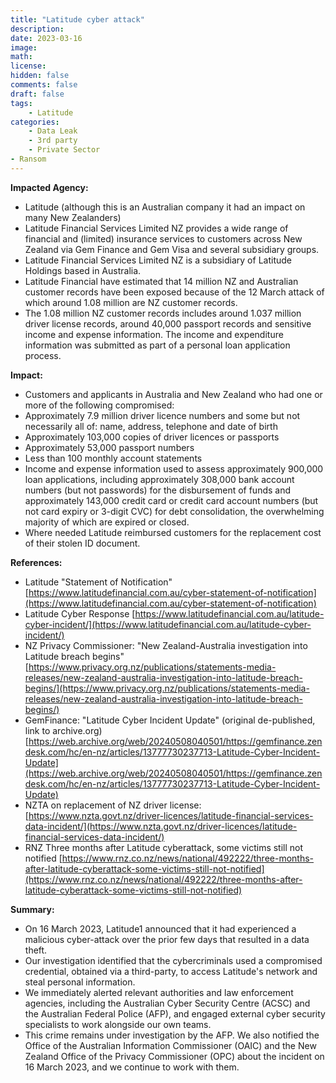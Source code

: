 ```yaml
---
title: "Latitude cyber attack"
description: 
date: 2023-03-16
image: 
math: 
license: 
hidden: false
comments: false
draft: false
tags: 
    - Latitude
categories:
    - Data Leak
    - 3rd party
    - Private Sector
- Ransom
---
```

**Impacted Agency:**
* Latitude (although this is an Australian company it had an impact on many New Zealanders)
* Latitude Financial Services Limited NZ provides a wide range of financial and (limited) insurance services to customers across New Zealand via Gem Finance and Gem Visa and several subsidiary groups.
* Latitude Financial Services Limited NZ is a subsidiary of Latitude Holdings based in Australia. 
* Latitude Financial have estimated that 14 million NZ and Australian customer records have been exposed because of the 12 March attack of which around 1.08 million are NZ customer records.
* The 1.08 million NZ customer records includes around 1.037 million driver license records, around 40,000 passport records and sensitive income and expense information. The income and expenditure information was submitted as part of a personal loan application process.

**Impact:**
* Customers and applicants in Australia and New Zealand who had one or more of the following compromised:
* Approximately 7.9 million driver licence numbers and some but not necessarily all of: name, address, telephone and date of birth
* Approximately 103,000 copies of driver licences or passports
* Approximately 53,000 passport numbers
* Less than 100 monthly account statements
* Income and expense information used to assess approximately 900,000 loan applications, including approximately 308,000 bank account numbers (but not passwords) for the disbursement of funds and approximately 143,000 credit card or credit card account numbers (but not card expiry or 3-digit CVC) for debt consolidation, the overwhelming majority of which are expired or closed.
* Where needed Latitude reimbursed customers for the replacement cost of their stolen ID document.

**References:**
* Latitude "Statement of Notification" [https://www.latitudefinancial.com.au/cyber-statement-of-notification](https://www.latitudefinancial.com.au/cyber-statement-of-notification)
* Latitude Cyber Response [https://www.latitudefinancial.com.au/latitude-cyber-incident/](https://www.latitudefinancial.com.au/latitude-cyber-incident/)
* NZ Privacy Commissioner: "New Zealand-Australia investigation into Latitude breach begins" [https://www.privacy.org.nz/publications/statements-media-releases/new-zealand-australia-investigation-into-latitude-breach-begins/](https://www.privacy.org.nz/publications/statements-media-releases/new-zealand-australia-investigation-into-latitude-breach-begins/)
* GemFinance: "Latitude Cyber Incident Update" (original de-published, link to archive.org) [https://web.archive.org/web/20240508040501/https://gemfinance.zendesk.com/hc/en-nz/articles/13777730237713-Latitude-Cyber-Incident-Update](https://web.archive.org/web/20240508040501/https://gemfinance.zendesk.com/hc/en-nz/articles/13777730237713-Latitude-Cyber-Incident-Update)
* NZTA on replacement of NZ driver license: [https://www.nzta.govt.nz/driver-licences/latitude-financial-services-data-incident/](https://www.nzta.govt.nz/driver-licences/latitude-financial-services-data-incident/)
* RNZ Three months after Latitude cyberattack, some victims still not notified [https://www.rnz.co.nz/news/national/492222/three-months-after-latitude-cyberattack-some-victims-still-not-notified](https://www.rnz.co.nz/news/national/492222/three-months-after-latitude-cyberattack-some-victims-still-not-notified)

**Summary:**
* On 16 March 2023, Latitude1 announced that it had experienced a malicious cyber-attack over the prior few days that resulted in a data theft.
* Our investigation identified that the cybercriminals used a compromised credential, obtained via a third-party, to access Latitude's network and steal personal information.
* We immediately alerted relevant authorities and law enforcement agencies, including the Australian Cyber Security Centre (ACSC) and the Australian Federal Police (AFP), and engaged external cyber security specialists to work alongside our own teams.
* This crime remains under investigation by the AFP. We also notified the Office of the Australian Information Commissioner (OAIC) and the New Zealand Office of the Privacy Commissioner (OPC) about the incident on 16 March 2023, and we continue to work with them.
